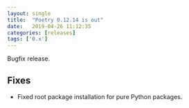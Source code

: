 ```yaml
---
layout: single
title:  "Poetry 0.12.14 is out"
date:   2019-04-26 11:12:35
categories: [releases]
tags: ['0.x']
---
```


Bugfix release.


## Fixes

- Fixed root package installation for pure Python packages.
